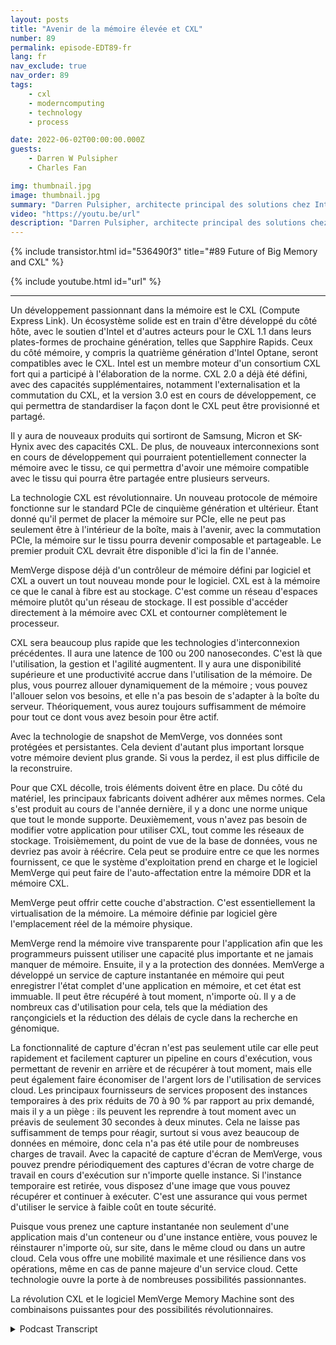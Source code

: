 ```yaml
---
layout: posts
title: "Avenir de la mémoire élevée et CXL"
number: 89
permalink: episode-EDT89-fr
lang: fr
nav_exclude: true
nav_order: 89
tags:
    - cxl
    - moderncomputing
    - technology
    - process

date: 2022-06-02T00:00:00.000Z
guests:
    - Darren W Pulsipher
    - Charles Fan

img: thumbnail.jpg
image: thumbnail.jpg
summary: "Darren Pulsipher, architecte principal des solutions chez Intel, discute avec Charles Fan, PDG de MemVerge, de la façon dont la révolution CXL et le logiciel de MemVerge représentent l'avenir de la mémoire étendue."
video: "https://youtu.be/url"
description: "Darren Pulsipher, architecte principal des solutions chez Intel, discute avec Charles Fan, PDG de MemVerge, de la façon dont la révolution CXL et le logiciel de MemVerge représentent l'avenir de la mémoire étendue."
---
```


<div>
{% include transistor.html id="536490f3" title="#89 Future of Big Memory and CXL" %}

{% include youtube.html id="url" %}
</div>

---

Un développement passionnant dans la mémoire est le CXL (Compute Express Link). Un écosystème solide est en train d'être développé du côté hôte, avec le soutien d'Intel et d'autres acteurs pour le CXL 1.1 dans leurs plates-formes de prochaine génération, telles que Sapphire Rapids. Ceux du côté mémoire, y compris la quatrième génération d'Intel Optane, seront compatibles avec le CXL. Intel est un membre moteur d'un consortium CXL fort qui a participé à l'élaboration de la norme. CXL 2.0 a déjà été défini, avec des capacités supplémentaires, notamment l'externalisation et la commutation du CXL, et la version 3.0 est en cours de développement, ce qui permettra de standardiser la façon dont le CXL peut être provisionné et partagé.

Il y aura de nouveaux produits qui sortiront de Samsung, Micron et SK-Hynix avec des capacités CXL. De plus, de nouveaux interconnexions sont en cours de développement qui pourraient potentiellement connecter la mémoire avec le tissu, ce qui permettra d'avoir une mémoire compatible avec le tissu qui pourra être partagée entre plusieurs serveurs.

La technologie CXL est révolutionnaire. Un nouveau protocole de mémoire fonctionne sur le standard PCIe de cinquième génération et ultérieur. Étant donné qu'il permet de placer la mémoire sur PCIe, elle ne peut pas seulement être à l'intérieur de la boîte, mais à l'avenir, avec la commutation PCIe, la mémoire sur le tissu pourra devenir composable et partageable. Le premier produit CXL devrait être disponible d'ici la fin de l'année.

MemVerge dispose déjà d'un contrôleur de mémoire défini par logiciel et CXL a ouvert un tout nouveau monde pour le logiciel. CXL est à la mémoire ce que le canal à fibre est au stockage. C'est comme un réseau d'espaces mémoire plutôt qu'un réseau de stockage. Il est possible d'accéder directement à la mémoire avec CXL et contourner complètement le processeur.

CXL sera beaucoup plus rapide que les technologies d'interconnexion précédentes. Il aura une latence de 100 ou 200 nanosecondes. C'est là que l'utilisation, la gestion et l'agilité augmentent. Il y aura une disponibilité supérieure et une productivité accrue dans l'utilisation de la mémoire. De plus, vous pourrez allouer dynamiquement de la mémoire ; vous pouvez l'allouer selon vos besoins, et elle n'a pas besoin de s'adapter à la boîte du serveur. Théoriquement, vous aurez toujours suffisamment de mémoire pour tout ce dont vous avez besoin pour être actif.

Avec la technologie de snapshot de MemVerge, vos données sont protégées et persistantes. Cela devient d'autant plus important lorsque votre mémoire devient plus grande. Si vous la perdez, il est plus difficile de la reconstruire.

Pour que CXL décolle, trois éléments doivent être en place. Du côté du matériel, les principaux fabricants doivent adhérer aux mêmes normes. Cela s'est produit au cours de l'année dernière, il y a donc une norme unique que tout le monde supporte. Deuxièmement, vous n'avez pas besoin de modifier votre application pour utiliser CXL, tout comme les réseaux de stockage. Troisièmement, du point de vue de la base de données, vous ne devriez pas avoir à réécrire. Cela peut se produire entre ce que les normes fournissent, ce que le système d'exploitation prend en charge et le logiciel MemVerge qui peut faire de l'auto-affectation entre la mémoire DDR et la mémoire CXL.

MemVerge peut offrir cette couche d'abstraction. C'est essentiellement la virtualisation de la mémoire. La mémoire définie par logiciel gère l'emplacement réel de la mémoire physique.

MemVerge rend la mémoire vive transparente pour l'application afin que les programmeurs puissent utiliser une capacité plus importante et ne jamais manquer de mémoire. Ensuite, il y a la protection des données. MemVerge a développé un service de capture instantanée en mémoire qui peut enregistrer l'état complet d'une application en mémoire, et cet état est immuable. Il peut être récupéré à tout moment, n'importe où. Il y a de nombreux cas d'utilisation pour cela, tels que la médiation des rançongiciels et la réduction des délais de cycle dans la recherche en génomique.

La fonctionnalité de capture d'écran n'est pas seulement utile car elle peut rapidement et facilement capturer un pipeline en cours d'exécution, vous permettant de revenir en arrière et de récupérer à tout moment, mais elle peut également faire économiser de l'argent lors de l'utilisation de services cloud. Les principaux fournisseurs de services proposent des instances temporaires à des prix réduits de 70 à 90 % par rapport au prix demandé, mais il y a un piège : ils peuvent les reprendre à tout moment avec un préavis de seulement 30 secondes à deux minutes. Cela ne laisse pas suffisamment de temps pour réagir, surtout si vous avez beaucoup de données en mémoire, donc cela n'a pas été utile pour de nombreuses charges de travail. Avec la capacité de capture d'écran de MemVerge, vous pouvez prendre périodiquement des captures d'écran de votre charge de travail en cours d'exécution sur n'importe quelle instance. Si l'instance temporaire est retirée, vous disposez d'une image que vous pouvez récupérer et continuer à exécuter. C'est une assurance qui vous permet d'utiliser le service à faible coût en toute sécurité.

Puisque vous prenez une capture instantanée non seulement d'une application mais d'un conteneur ou d'une instance entière, vous pouvez le réinstaurer n'importe où, sur site, dans le même cloud ou dans un autre cloud. Cela vous offre une mobilité maximale et une résilience dans vos opérations, même en cas de panne majeure d'un service cloud. Cette technologie ouvre la porte à de nombreuses possibilités passionnantes.

La révolution CXL et le logiciel MemVerge Memory Machine sont des combinaisons puissantes pour des possibilités révolutionnaires.



<details>
<summary> Podcast Transcript </summary>

<p></p>

</details>
